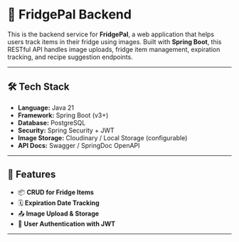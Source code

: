 # 🧊 FridgePal Backend

This is the backend service for **FridgePal**, a web application that helps users track items in their fridge using images. Built with **Spring Boot**, this RESTful API handles image uploads, fridge item management, expiration tracking, and recipe suggestion endpoints.

---

## 🛠 Tech Stack

- **Language:** Java 21
- **Framework:** Spring Boot (v3+)
- **Database:**  PostgreSQL
- **Security:** Spring Security + JWT
- **Image Storage:** Cloudinary / Local Storage (configurable)
- **API Docs:** Swagger / SpringDoc OpenAPI

---

## 🚀 Features

- 📦 **CRUD for Fridge Items**
- 🗓️ **Expiration Date Tracking**
- 📤 **Image Upload & Storage**
- 🔐 **User Authentication with JWT**

---
